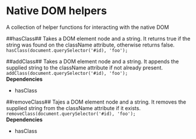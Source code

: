 # Native DOM helpers
A collection of helper functions for interacting with the native DOM

##hasClass##
 Takes a DOM element node and a string.  It returns true if the string was found on the className attribute, otherwise returns false.  
`hasClass(document.querySelector('#id), 'foo');`

##addClass##
 Takes a DOM element node and a string.  It appends the supplied string to the className attribute if not already present.  
`addClass(document.querySelector('#id), 'foo');`  
**Dependencies**  
  * hasClass

##removeClass##
Tajes a DOM element node and a string.  It removes the supplied string from the className attribute if it exists.  
`removeClass(document.querySelector('#id), 'foo');`  
**Dependencies**  
  * hasClass

